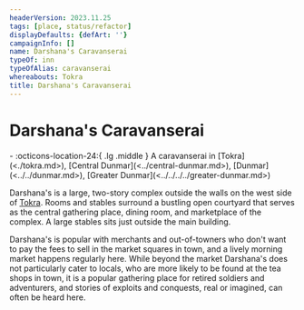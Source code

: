 ```yaml
---
headerVersion: 2023.11.25
tags: [place, status/refactor]
displayDefaults: {defArt: ''}
campaignInfo: []
name: Darshana's Caravanserai
typeOf: inn
typeOfAlias: caravanserai
whereabouts: Tokra
title: Darshana's Caravanserai
---
```

# Darshana's Caravanserai
<div class="grid cards ext-narrow-margin ext-one-column" markdown>
-    :octicons-location-24:{ .lg .middle } A caravanserai in [Tokra](<./tokra.md>), [Central Dunmar](<../central-dunmar.md>), [Dunmar](<../../dunmar.md>), [Greater Dunmar](<../../../../greater-dunmar.md>)  
</div>


Darshana's is a large, two-story complex outside the walls on the west side of [Tokra](<./tokra.md>). Rooms and stables surround a bustling open courtyard that serves as the central gathering place, dining room, and marketplace of the complex. A large stables sits just outside the main building. 

Darshana's is popular with merchants and out-of-towners who don't want to pay the fees to sell in the market squares in town, and a lively morning market happens regularly here. While beyond the market Darshana's does not particularly cater to locals, who are more likely to be found at the tea shops in town, it is a popular gathering place for retired soldiers and adventurers, and stories of exploits and conquests, real or imagined, can often be heard here. 

